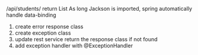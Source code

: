 /api/students/ return List<Student>
As long Jackson is imported, spring automatically handle data-binding


1. create error response class
2. create exception class
3. update rest service return the response class if not found
4. add exception handler with @ExceptionHandler
